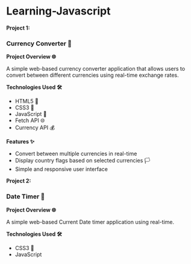 # Learning-Javascript
**Project 1:**
### Currency Converter 💱

**Project Overview 🌐**

A simple web-based currency converter application that allows users to convert between different currencies using real-time exchange rates.

**Technologies Used 🛠️**
- HTML5 📄
- CSS3 🎨
- JavaScript 🚀
- Fetch API 🌐
- Currency API 💰

**Features ✨**
- Convert between multiple currencies in real-time
- Display country flags based on selected currencies 🏳️
- Simple and responsive user interface

**Project 2:**
### Date Timer 💱

**Project Overview 🌐**

A simple web-based Current Date timer application using real-time.

**Technologies Used 🛠️**
- CSS3 🎨
- JavaScript 
